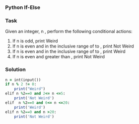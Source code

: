 ### Python If-Else
### Task
Given an integer, n , perform the following conditional actions:
1. If n is odd, print Weird
2. If n is even and in the inclusive range of to , print Not Weird
3. If n is even and in the inclusive range of to , print Weird
4. If n is even and greater than , print Not Weird

### Solution
```ruby
n = int(input())
if n % 2 != 0:
    print("Weird")
elif n %2==0 and 2<= n <=5:
    print('Not Weird')
elif  n %2==0 and 6<= n <=20:
    print('Weird')
elif n %2==0 and n >20:
    print('Not Weird')
```
